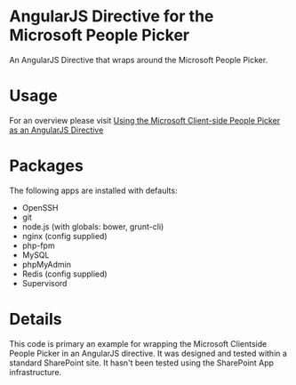 AngularJS Directive for the Microsoft People Picker
======================

An AngularJS Directive that wraps around the Microsoft People Picker.

# Usage

For an overview please visit [Using the Microsoft Client-side People Picker as an AngularJS Directive](http://matthewyarlett.blogspot.com.au/2015/12/updated-using-microsoft-client-side.html)

# Packages

The following apps are installed with defaults:

* OpenSSH
* git
* node.js (with globals: bower, grunt-cli)
* nginx (config supplied)
* php-fpm
* MySQL
* phpMyAdmin
* Redis (config supplied)
* Supervisord

# Details

This code is primary an example for wrapping the Microsoft Clientside People Picker in an AngularJS directive. It was designed and tested within a standard SharePoint site. It hasn't been tested using the SharePoint App infrastructure. 


